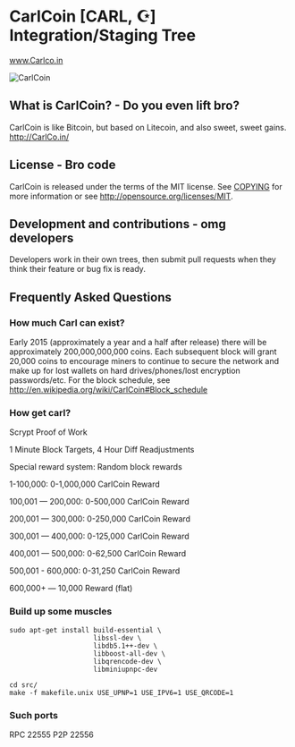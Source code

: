 # CarlCoin [CARL, ☪] Integration/Staging Tree
www.Carlco.in

![CarlCoin](https://encrypted-tbn0.gstatic.com/images?q=tbn:ANd9GcSmCVmuRxgdiQZ2Dc01XwHFCZPvD41IcSS8rWEeFaQISNRfN2-a)

## What is CarlCoin? - Do you even lift bro?
CarlCoin is like Bitcoin, but based on Litecoin, and also sweet, sweet gains.
http://CarlCo.in/

## License - Bro code
CarlCoin is released under the terms of the MIT license. See [COPYING](COPYING)
for more information or see http://opensource.org/licenses/MIT.

## Development and contributions - omg developers
Developers work in their own trees, then submit pull requests when they think
their feature or bug fix is ready.

## Frequently Asked Questions

### How much Carl can exist?
Early 2015 (approximately a year and a half after release) there will be approximately 200,000,000,000 coins.
Each subsequent block will grant 20,000 coins to encourage miners to continue to secure the network and make up for lost wallets on hard drives/phones/lost encryption passwords/etc.
For the block schedule, see http://en.wikipedia.org/wiki/CarlCoin#Block_schedule

### How get carl?
Scrypt Proof of Work

1 Minute Block Targets, 4 Hour Diff Readjustments

Special reward system: Random block rewards

1-100,000: 0-1,000,000 CarlCoin Reward

100,001 — 200,000: 0-500,000 CarlCoin Reward

200,001 — 300,000: 0-250,000 CarlCoin Reward

300,001 — 400,000: 0-125,000 CarlCoin Reward

400,001 — 500,000: 0-62,500 CarlCoin Reward

500,001 - 600,000: 0-31,250 CarlCoin Reward

600,000+ — 10,000 Reward (flat)

### Build up some muscles

    sudo apt-get install build-essential \
                         libssl-dev \
                         libdb5.1++-dev \
                         libboost-all-dev \
                         libqrencode-dev \
                         libminiupnpc-dev

    cd src/
    make -f makefile.unix USE_UPNP=1 USE_IPV6=1 USE_QRCODE=1

### Such ports
RPC 22555
P2P 22556


